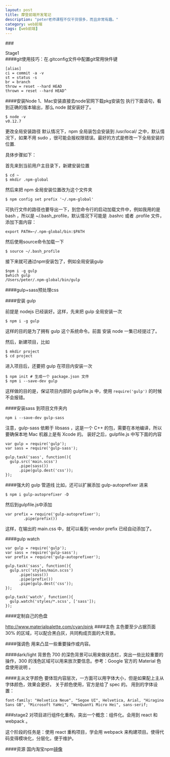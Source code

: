 ```yaml
---
layout: post
title: 摩登前端开发笔记
description: "peter老师课程不仅干货很多，而且非常有趣。"
category: web前端
tags: [web前端]
---
```


###<div style="text-align">Stage1</div>
####git使用技巧：在.gitconfig文件中配置git常用快件键
```
[alias]
ci = commit -a -v
st = status -s
br = branch
throw = reset --hard HEAD
thrown = reset --hard HEAD^
```

####安装Node
1、Mac安装直接去node官网下载pkg安装包
执行下面语句，看到正确的版本输出，那么 node 就安装好了。
```
$ node -v
v0.12.7
```
更改全局安装路径
默认情况下，npm 全局装包会安装到 /usr/local/ 之中，默认情况下，如果不用 sudo ，很可能会报权限错误。最好的方式是修改一下全局安装的位置.<br>

具体步骤如下：<br>

首先来到当前用户主目录下，新建安装位置<br>
```
$ cd ~
$ mkdir .npm-global
```
然后来把 npm 全局安装位置改为这个文件夹<br>
```
$ npm config set prefix '~/.npm-global'
```
可执行文件的路径也要导出一下，到您命令行的启动加载文件中，例如我用的是bash ，所以是 ~/.bash_profile，默认情况下可能是 .bashrc 或者 .profile 文件，添加下面内容：
```
export PATH=~/.npm-global/bin:$PATH
```
然后使用source命令加载一下
```
$ source ~/.bash_profile
```
接下来就可通过npm安装包了，例如全局安装gulp
```
$npm i -g gulp
$which gulp
/Users/peter/.npm-global/bin/gulp
```
####gulp+sass预处理css

####安装 gulp

前提是 nodejs 已经装好。这样，先来把 gulp 全局安装一次<br>
```
$ npm i -g gulp
```
这样的目的是为了拥有 gulp 这个系统命令。前面 安装 node 一集已经提过了。<br>

然后，新建项目，比如<br>
```
$ mkdir project
$ cd project
```
进入项目后，还要把 gulp 在项目内安装一次
```
$ npm init # 生成一个 package.json 文件
$ npm i --save-dev gulp
```
这样做的目的是，保证项目内部的 gulpfile.js 中，使用 `require('gulp')` 的时候不会报错。

####安装sass
到项目文件夹内
```
npm i --save-dev gulp-sass
```
注意，gulp-sass 依赖于 libsass ，这是一个 C++ 的包，需要在本地编译，所以要确保本地 Mac 机器上是有 Xcode 的。 装好之后，gulpfile.js 中写下面的内容
```
var gulp = require('gulp');
var sass = require('gulp-sass');

gulp.task('sass', function(){
  gulp.src('main.scss')
      .pipe(sass())
      .pipe(gulp.dest('css'));
});
```
####强大的 gulp 管道线
比如，还可以扩展添加 gulp-autoprefixer 进来

```
$ npm i gulp-autoprefixer -D
```
然后到gulpfile.js中添加
```
var prefix = require('gulp-autoprefixer');
        .pipe(prefix())
```
这样，在输出的 main.css 中，就可以看到 vendor prefix 已经自动添加了。

####gulp watch
```
var gulp = require('gulp');
var sass = require('gulp-sass');
var prefix = require('gulp-autoprefixer');

gulp.task('sass', function(){
  gulp.src('styles/main.scss')
      .pipe(sass())
      .pipe(prefix())
      .pipe(gulp.dest('css'));
});

gulp.task('watch', function(){
  gulp.watch('styles/*.scss', ['sass']);
});
```

####定制自己的色盘

http://www.materialpalette.com/cyan/pink
####主色
主色要至少占据页面 30% 的区域，可以配合黑白灰，共同构成页面的大背景。

####强调色
用来凸显一些重要操作或内容。

####dark/light 背景色
700 的深色背景可以用来做状态栏，突出一些比较重要的操作，300 的浅色区域可以用来放次要信息。参考：Google 官方的 Material 色盘使用说明 。

####主从文字颜色
要体现内容层次，一方面可以用字体大小，但是如果配上主从字体颜色，效果会更好。 关于颜色使用，官方是给了 spec 的。 用到的字体设置：
```
font-family: "Helvetica Neue", "Segoe UI", Helvetica, Arial, "Hiragino Sans GB", "Microsoft YaHei", "WenQuanYi Micro Hei", sans-serif;
```

###stage2
对项目进行组件化重构，突出一个概念：组件化。会用到 react 和 webpack 。

这个阶段的任务是：使用 react 重构项目，学会用 webpack 来构建项目。使得代码变得模块化，分层化，便于维护。

####资源
国内淘宝npm[镜像](http://npm.taobao.org/)




